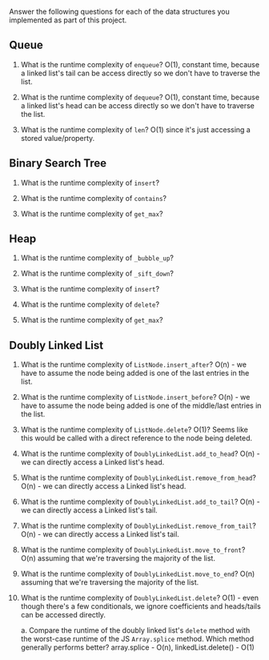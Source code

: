 Answer the following questions for each of the data structures you implemented as part of this project.

## Queue

1. What is the runtime complexity of `enqueue`?
    O(1), constant time, because a linked list's tail can be access directly so we don't have to traverse the list.

2. What is the runtime complexity of `dequeue`?
    O(1), constant time, because a linked list's head can be access directly so we don't have to traverse the list.

3. What is the runtime complexity of `len`?
    O(1) since it's just accessing a stored value/property.


## Binary Search Tree

1. What is the runtime complexity of `insert`? 

2. What is the runtime complexity of `contains`?

3. What is the runtime complexity of `get_max`? 

## Heap

1. What is the runtime complexity of `_bubble_up`?

2. What is the runtime complexity of `_sift_down`?

3. What is the runtime complexity of `insert`?

4. What is the runtime complexity of `delete`?

5. What is the runtime complexity of `get_max`?

## Doubly Linked List

1. What is the runtime complexity of `ListNode.insert_after`?
    O(n) - we have to assume the node being added is one of the last entries in the list.

2. What is the runtime complexity of `ListNode.insert_before`?
    O(n) - we have to assume the node being added is one of the middle/last entries in the list.

3. What is the runtime complexity of `ListNode.delete`?
    O(1)? Seems like this would be called with a direct reference to the node being deleted.

4. What is the runtime complexity of `DoublyLinkedList.add_to_head`?
    O(n) - we can directly access a Linked list's head.

5. What is the runtime complexity of `DoublyLinkedList.remove_from_head`?
    O(n) - we can directly access a Linked list's head.

6. What is the runtime complexity of `DoublyLinkedList.add_to_tail`?
    O(n) - we can directly access a Linked list's tail.

7. What is the runtime complexity of `DoublyLinkedList.remove_from_tail`?
    O(n) - we can directly access a Linked list's tail.

8. What is the runtime complexity of `DoublyLinkedList.move_to_front`?
    O(n) assuming that we're traversing the majority of the list.

9. What is the runtime complexity of `DoublyLinkedList.move_to_end`?
    O(n) assuming that we're traversing the majority of the list.

10. What is the runtime complexity of `DoublyLinkedList.delete`?
    O(1) - even though there's a few conditionals, we ignore coefficients and heads/tails can be accessed directly.

    a. Compare the runtime of the doubly linked list's `delete` method with the worst-case runtime of the JS `Array.splice` method. Which method generally performs better?
        array.splice - O(n), linkedList.delete() - O(1)